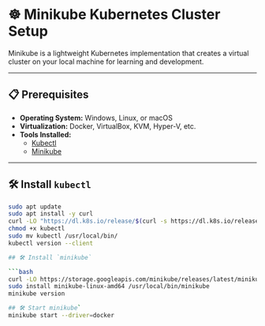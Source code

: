 # ☸️ Minikube Kubernetes Cluster Setup

Minikube is a lightweight Kubernetes implementation that creates a virtual cluster on your local machine for learning and development.

---

## 📋 Prerequisites

- **Operating System:** Windows, Linux, or macOS
- **Virtualization:** Docker, VirtualBox, KVM, Hyper-V, etc.
- **Tools Installed:**
  - [Kubectl](https://kubernetes.io/docs/tasks/tools/)
  - [Minikube](https://minikube.sigs.k8s.io/docs/start/)

---

## 🛠️ Install `kubectl`

```bash
sudo apt update
sudo apt install -y curl
curl -LO "https://dl.k8s.io/release/$(curl -s https://dl.k8s.io/release/stable.txt)/bin/linux/amd64/kubectl"
chmod +x kubectl
sudo mv kubectl /usr/local/bin/
kubectl version --client

## 🛠️ Install `minikube`

```bash
curl -LO https://storage.googleapis.com/minikube/releases/latest/minikube-linux-amd64
sudo install minikube-linux-amd64 /usr/local/bin/minikube
minikube version

## 🛠️ Start minikube`
minikube start --driver=docker
